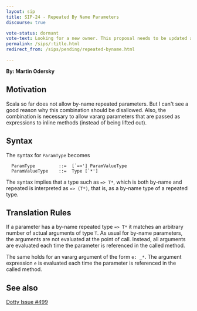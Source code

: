 ```yaml
---
layout: sip
title: SIP-24 - Repeated By Name Parameters
discourse: true

vote-status: dormant
vote-text: Looking for a new owner. This proposal needs to be updated according to the <a href="https://www.youtube.com/watch?v=hrxp4PGbi6s">SIP meeting in November 2016</a>.
permalink: /sips/:title.html
redirect_from: /sips/pending/repeated-byname.html

---
```


**By: Martin Odersky**

## Motivation

Scala so far does not allow by-name repeated parameters. But I can't see a good reason why this combination should be disallowed. Also, the combination is necessary to allow vararg parameters that are passed as expressions to inline methods (instead of being lifted out).

## Syntax

The syntax for `ParamType` becomes

      ParamType         ::=  [`=>'] ParamValueType
      ParamValueType    ::=  Type [`*']              

The syntax implies that a type such as `=> T*`, which is both by-name and repeated is interpreted as `=> (T*)`, that is, as a by-name type of a repeated type.

## Translation Rules

If a parameter has a by-name repeated type `=> T*` it matches an arbitrary number of actual arguments of type `T`. As usual for by-name parameters, the arguments are not evaluated at the point of call. Instead, all arguments are evaluated each time the parameter is referenced in the called method.

The same holds for an vararg argument of the form `e: _*`. The argument expression `e` is evaluated each time the parameter is referenced in the called method.

## See also

[Dotty Issue #499](https://github.com/lampepfl/dotty/issues/499)
